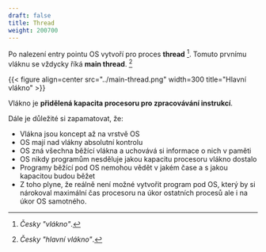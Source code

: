 ```yaml
---
draft: false
title: Thread
weight: 200700
---
```


Po nalezení entry pointu OS vytvoří pro proces **thread** [^t]. Tomuto prvnímu vláknu se vždycky říká **main thread**. [^m]

{{< figure align=center src="../main-thread.png" width=300 title="Hlavní vlákno" >}}

Vlákno je **přidělená kapacita procesoru pro zpracovávání instrukcí**.

Dále je důležité si zapamatovat, že:

- Vlákna jsou koncept až na vrstvě OS
- OS mají nad vlákny absolutní kontrolu
- OS zná všechna běžící vlákna a uchovává si informace o nich v paměti
- OS nikdy programům nesděluje jakou kapacitu procesoru vlákno dostalo
- Programy běžící pod OS nemohou vědět v jakém čase a s jakou kapacitou budou běžet 
- Z toho plyne, že reálně není možné vytvořit program pod OS, který by si nárokoval maximální čas procesoru na úkor ostatních procesů ale i na úkor OS samotného.

[^t]: *Česky "vlákno"*.
[^m]: *Česky "hlavní vlákno"*.